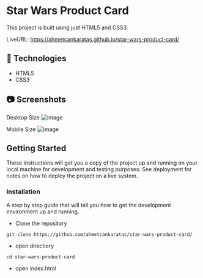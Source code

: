 # Star Wars Product Card

This project is built using just HTML5 and CSS3.

LiveURL: https://ahmetcankaratas.github.io/star-wars-product-card/

## **🔎 Technologies**

- HTML5
- CSS3

## 📷 Screenshots

Desktop Size
![image](https://user-images.githubusercontent.com/53529387/198895407-07ef3909-c06a-45a9-ad97-3567fd1bbfef.png)

Mobile Size
![image](https://user-images.githubusercontent.com/53529387/198895452-aba90243-5d3e-4c78-a4b4-4bcf242a6677.png)

## Getting Started

These instructions will get you a copy of the project up and running on your local machine for development and testing purposes. See deployment for notes on how to deploy the project on a live system.

### Installation

A step by step guide that will tell you how to get the development environment up and running.

- Clone the repository

```
git clone https://github.com/ahmetcankaratas/star-wars-product-card/
```

- open directiory

```
cd star-wars-product-card
```

- open index.html
